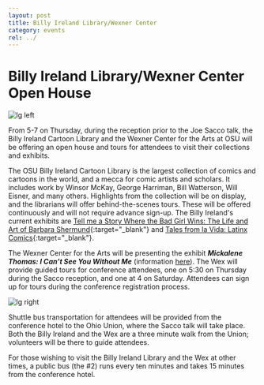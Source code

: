 ```yaml
---
layout: post
title: Billy Ireland Library/Wexner Center 
category: events
rel: ../
---
```


# Billy Ireland Library/Wexner Center Open House 

![lg left](../assets/library1.png)

From 5-7 on Thursday, during the reception prior to the Joe Sacco talk, the Billy Ireland Cartoon Library and the Wexner Center for the Arts at OSU will be offering an open house and tours for attendees to visit their collections and exhibits.

The OSU Billy Ireland Cartoon Library is the largest collection of comics and cartoons in the world, and a mecca for comic artists and scholars.  It includes work by Winsor McKay, George Harriman, Bill Watterson, Will Eisner, and many others.  Highlights from the collection will be on display, and the librarians will offer behind-the-scenes tours. These will be offered continuously and will not require advance sign-up. The Billy Ireland's current exhibits are [Tell me a Story Where the Bad Girl Wins: The Life and Art of Barbara Shermund](http://cartoons.osu.edu/events/tell-me-a-story-where-the-bad-girl-wins-the-life-and-art-of-barbara-shermund/){:target="_blank"} and [Tales from la Vida: Latinx Comics](http://cartoons.osu.edu/events/tales-from-la-vida-latinx-comics/){:target="_blank"}.

The Wexner Center for the Arts will be presenting the exhibit ***Mickalene Thomas: I Can’t See You Without Me*** (information [here](https://www.columbusmakesart.com/event/19324-mickalene-thomas-i-can-t-see-you-without-me)). The Wex will provide guided tours for conference attendees, one on 5:30 on Thursday during the Sacco reception, and one at 4 on Saturday.  Attendees can sign up for tours during the conference registration process. 

![lg right](../assets/library2.png)

Shuttle bus transportation for attendees will be provided from the conference hotel to the Ohio Union, where the Sacco talk will take place.  Both the Billy Ireland and the Wex are a three minute walk from the Union; volunteers will be there to guide attendees.

For those wishing to visit the Billy Ireland Library and the Wex at other times, a public bus (the #2) runs every ten minutes and takes 15 minutes from the conference hotel.

<br>
<br>
<br>
<br>
<br>